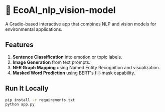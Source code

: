 # 🌱 EcoAI_nlp_vision-model

A Gradio-based interactive app that combines NLP and vision models for environmental applications.

## Features

1. **Sentence Classification** into emotion or topic labels.
2. **Image Generation** from text prompts.
3. **NER Graph Mapping** using Named Entity Recognition and visualization.
4. **Masked Word Prediction** using BERT's fill-mask capability.

## Run It Locally

```bash
pip install -r requirements.txt
python app.py
